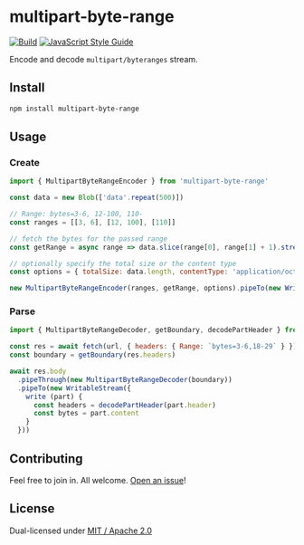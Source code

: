 # multipart-byte-range

[![Build](https://github.com/alanshaw/carstream/actions/workflows/build.yml/badge.svg)](https://github.com/alanshaw/multipart-byte-range/actions/workflows/build.yml)
[![JavaScript Style Guide](https://img.shields.io/badge/code_style-standard-brightgreen.svg)](https://standardjs.com)

Encode and decode `multipart/byteranges` stream.

## Install

```sh
npm install multipart-byte-range
```

## Usage

### Create

```js
import { MultipartByteRangeEncoder } from 'multipart-byte-range'

const data = new Blob(['data'.repeat(500)])

// Range: bytes=3-6, 12-100, 110-
const ranges = [[3, 6], [12, 100], [110]]

// fetch the bytes for the passed range
const getRange = async range => data.slice(range[0], range[1] + 1).stream()

// optionally specify the total size or the content type
const options = { totalSize: data.length, contentType: 'application/octet-stream' }

new MultipartByteRangeEncoder(ranges, getRange, options).pipeTo(new WritableStream())
```

### Parse

```js
import { MultipartByteRangeDecoder, getBoundary, decodePartHeader } from 'multipart-byte-range'

const res = await fetch(url, { headers: { Range: `bytes=3-6,18-29` } })
const boundary = getBoundary(res.headers)

await res.body
  .pipeThrough(new MultipartByteRangeDecoder(boundary))
  .pipeTo(new WritableStream({
    write (part) {
      const headers = decodePartHeader(part.header)
      const bytes = part.content
    }
  }))
```

## Contributing

Feel free to join in. All welcome. [Open an issue](https://github.com/alanshaw/multipart-byte-range/issues)!

## License

Dual-licensed under [MIT / Apache 2.0](https://github.com/alanshaw/multipart-byte-range/blob/main/LICENSE.md)
